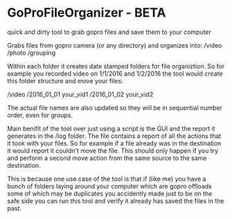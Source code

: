 # GoProFileOrganizer - BETA
quick and dirty tool to grab gopro files and save them to your computer

Grabs files from gopro camera (or any directory) and organizes into:
/video
/photo
/grouping

Within each folder it creates date stamped folders for file organiztion. So for example you recorded video on
1/1/2016 and 1/2/2016 the tool would create this folder structure and move your files:

/video
  /2016_01_01
    your_vid1
  /2016_01_02
    your_vid2
   
The actual file names are also updated so they will be in sequential number order, even for groups.

Main benifit of the tool over just using a script is the GUI and the report it generates in the /log
folder. The file contains a report of all the actions that it took with your files. So for example
if a file already was in the destination it would report it couldn't move the file. This should
only happen if you try and perform a second move action from the same source to the same destination.

This is because one use case of the tool is that if (like me) you have a bunch of folders laying around
your computer which are gopro offloads some of which may be duplicates you accidently made just to be
on the safe side you can run this tool and verify it already has saved the files in the past.
